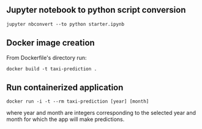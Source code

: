 ## Jupyter notebook to python script conversion
```commandline
jupyter nbconvert --to python starter.ipynb
```
## Docker image creation
From Dockerfile's directory run:
```commandline
docker build -t taxi-prediction .
```
## Run containerized application
```commandline
docker run -i -t --rm taxi-prediction [year] [month]
```
where year and month are integers corresponding to the selected year and month for which the app will make predictions.